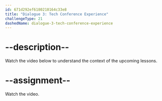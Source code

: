 ```yaml
---
id: 671d292ef6180210164c33e8
title: "Dialogue 3: Tech Conference Experience"
challengeType: 21
dashedName: dialogue-3-tech-conference-experience
---
```


# --description--

Watch the video below to understand the context of the upcoming lessons.

# --assignment--

Watch the video.
